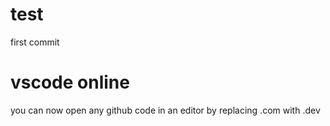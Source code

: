 # test
first commit

# vscode online
you can now open any github code in an editor by replacing .com with .dev